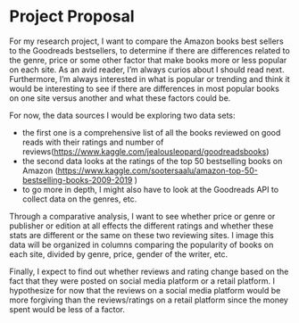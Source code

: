 # Project Proposal 
For my research project, I want to compare the Amazon books best sellers to the Goodreads bestsellers, to determine if there are differences related to the genre, price or some other factor that make books more or less popular on each site. As an avid reader, I’m always curios about I should read next. Furthermore, I’m always interested in what is popular or trending and think it would be interesting to see if there are differences in most popular books on one site versus another and what these factors could be. 

For now, the data sources I would be exploring two data sets:
 - the first one is a comprehensive list of all the books reviewed on good reads with their ratings and number of reviews(https://www.kaggle.com/jealousleopard/goodreadsbooks)
 - the second data looks at the ratings of the top 50 bestselling books on Amazon (https://www.kaggle.com/sootersaalu/amazon-top-50-bestselling-books-2009-2019 )
 - to go more in depth, I might also have to look at the Goodreads API to collect data on the genres, etc. 

Through a comparative analysis, I want to see whether price or genre or publisher or edition at all effects the different ratings and whether these stats are different or the same on these two reviewing sites. I image this data will be organized in columns comparing the popularity of books on each site, divided by genre, price, gender of the writer, etc. 

Finally, I expect to find out whether reviews and rating change based on the fact that they were posted on social media platform or a retail platform. I hypothesize for now that the reviews on a social media platform would be more forgiving than the reviews/ratings on a retail platform since the money spent would be less of a factor. 
